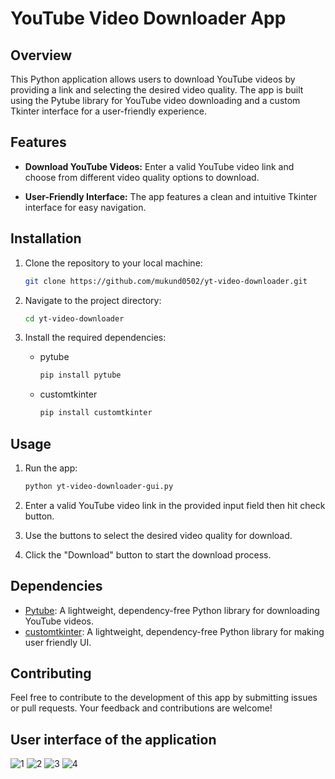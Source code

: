 # YouTube Video Downloader App

## Overview

This Python application allows users to download YouTube videos by providing a link and selecting the desired video quality. The app is built using the Pytube library for YouTube video downloading and a custom Tkinter interface for a user-friendly experience.

## Features

- **Download YouTube Videos:** Enter a valid YouTube video link and choose from different video quality options to download.
  
- **User-Friendly Interface:** The app features a clean and intuitive Tkinter interface for easy navigation.

## Installation

1. Clone the repository to your local machine:

    ```bash
    git clone https://github.com/mukund0502/yt-video-downloader.git
    ```

2. Navigate to the project directory:

    ```bash
    cd yt-video-downloader
    ```

3. Install the required dependencies:
    * pytube
      ```bash
      pip install pytube
      ```
    * customtkinter
      ```bash
      pip install customtkinter
      ```


## Usage

1. Run the app:

    ```bash
    python yt-video-downloader-gui.py
    ```

2. Enter a valid YouTube video link in the provided input field then hit check button.

3. Use the buttons to select the desired video quality for download.

4. Click the "Download" button to start the download process.

## Dependencies

- [Pytube](https://github.com/nficano/pytube): A lightweight, dependency-free Python library for downloading YouTube videos.
- [customtkinter](https://github.com/TomSchimansky/CustomTkinter): A lightweight, dependency-free Python library for making user friendly UI.

## Contributing

Feel free to contribute to the development of this app by submitting issues or pull requests. Your feedback and contributions are welcome!

## User interface of the application

![1](https://github.com/mukund0502/yt-video-downloader/assets/84224791/10e17b8e-e1bd-4d30-8008-cd61d23d6858)
![2](https://github.com/mukund0502/yt-video-downloader/assets/84224791/dd3d54a0-81d1-4716-b479-ca58ceca0d48)
![3](https://github.com/mukund0502/yt-video-downloader/assets/84224791/483870f9-7520-4964-bb66-08e524dc9406)
![4](https://github.com/mukund0502/yt-video-downloader/assets/84224791/a1727a53-09a1-40a4-b10d-6fa7838932bc)
